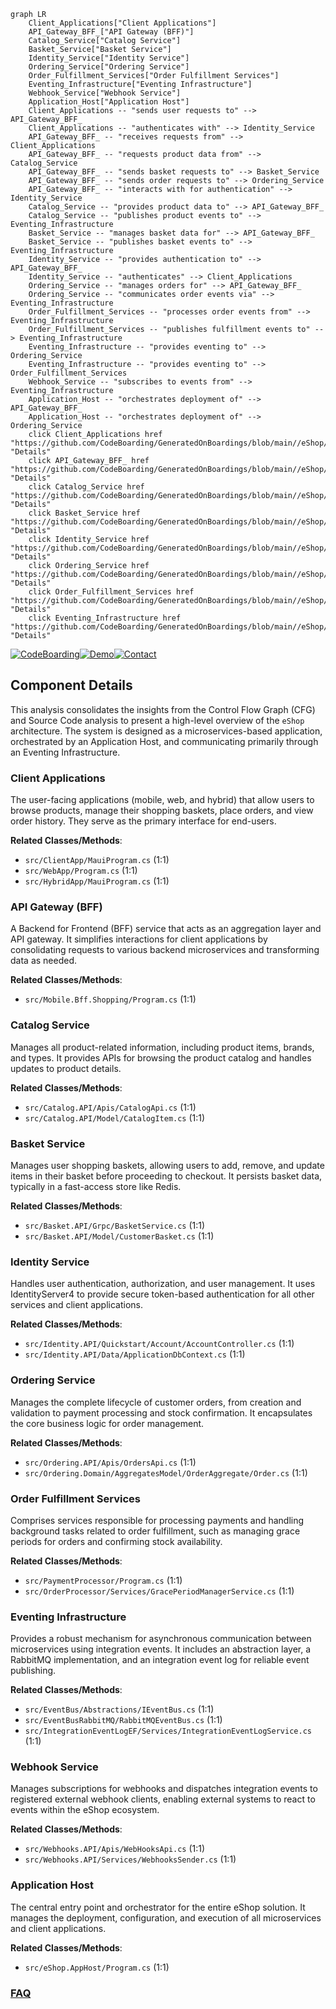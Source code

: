 ```mermaid
graph LR
    Client_Applications["Client Applications"]
    API_Gateway_BFF_["API Gateway (BFF)"]
    Catalog_Service["Catalog Service"]
    Basket_Service["Basket Service"]
    Identity_Service["Identity Service"]
    Ordering_Service["Ordering Service"]
    Order_Fulfillment_Services["Order Fulfillment Services"]
    Eventing_Infrastructure["Eventing Infrastructure"]
    Webhook_Service["Webhook Service"]
    Application_Host["Application Host"]
    Client_Applications -- "sends user requests to" --> API_Gateway_BFF_
    Client_Applications -- "authenticates with" --> Identity_Service
    API_Gateway_BFF_ -- "receives requests from" --> Client_Applications
    API_Gateway_BFF_ -- "requests product data from" --> Catalog_Service
    API_Gateway_BFF_ -- "sends basket requests to" --> Basket_Service
    API_Gateway_BFF_ -- "sends order requests to" --> Ordering_Service
    API_Gateway_BFF_ -- "interacts with for authentication" --> Identity_Service
    Catalog_Service -- "provides product data to" --> API_Gateway_BFF_
    Catalog_Service -- "publishes product events to" --> Eventing_Infrastructure
    Basket_Service -- "manages basket data for" --> API_Gateway_BFF_
    Basket_Service -- "publishes basket events to" --> Eventing_Infrastructure
    Identity_Service -- "provides authentication to" --> API_Gateway_BFF_
    Identity_Service -- "authenticates" --> Client_Applications
    Ordering_Service -- "manages orders for" --> API_Gateway_BFF_
    Ordering_Service -- "communicates order events via" --> Eventing_Infrastructure
    Order_Fulfillment_Services -- "processes order events from" --> Eventing_Infrastructure
    Order_Fulfillment_Services -- "publishes fulfillment events to" --> Eventing_Infrastructure
    Eventing_Infrastructure -- "provides eventing to" --> Ordering_Service
    Eventing_Infrastructure -- "provides eventing to" --> Order_Fulfillment_Services
    Webhook_Service -- "subscribes to events from" --> Eventing_Infrastructure
    Application_Host -- "orchestrates deployment of" --> API_Gateway_BFF_
    Application_Host -- "orchestrates deployment of" --> Ordering_Service
    click Client_Applications href "https://github.com/CodeBoarding/GeneratedOnBoardings/blob/main//eShop/Client_Applications.md" "Details"
    click API_Gateway_BFF_ href "https://github.com/CodeBoarding/GeneratedOnBoardings/blob/main//eShop/API_Gateway_BFF_.md" "Details"
    click Catalog_Service href "https://github.com/CodeBoarding/GeneratedOnBoardings/blob/main//eShop/Catalog_Service.md" "Details"
    click Basket_Service href "https://github.com/CodeBoarding/GeneratedOnBoardings/blob/main//eShop/Basket_Service.md" "Details"
    click Identity_Service href "https://github.com/CodeBoarding/GeneratedOnBoardings/blob/main//eShop/Identity_Service.md" "Details"
    click Ordering_Service href "https://github.com/CodeBoarding/GeneratedOnBoardings/blob/main//eShop/Ordering_Service.md" "Details"
    click Order_Fulfillment_Services href "https://github.com/CodeBoarding/GeneratedOnBoardings/blob/main//eShop/Order_Fulfillment_Services.md" "Details"
    click Eventing_Infrastructure href "https://github.com/CodeBoarding/GeneratedOnBoardings/blob/main//eShop/Eventing_Infrastructure.md" "Details"
```
[![CodeBoarding](https://img.shields.io/badge/Generated%20by-CodeBoarding-9cf?style=flat-square)](https://github.com/CodeBoarding/CodeBoarding)[![Demo](https://img.shields.io/badge/Try%20our-Demo-blue?style=flat-square)](https://www.codeboarding.org/demo)[![Contact](https://img.shields.io/badge/Contact%20us%20-%20contact@codeboarding.org-lightgrey?style=flat-square)](mailto:contact@codeboarding.org)

## Component Details

This analysis consolidates the insights from the Control Flow Graph (CFG) and Source Code analysis to present a high-level overview of the `eShop` architecture. The system is designed as a microservices-based application, orchestrated by an Application Host, and communicating primarily through an Eventing Infrastructure.

### Client Applications
The user-facing applications (mobile, web, and hybrid) that allow users to browse products, manage their shopping baskets, place orders, and view order history. They serve as the primary interface for end-users.


**Related Classes/Methods**:

- `src/ClientApp/MauiProgram.cs` (1:1)
- `src/WebApp/Program.cs` (1:1)
- `src/HybridApp/MauiProgram.cs` (1:1)


### API Gateway (BFF)
A Backend for Frontend (BFF) service that acts as an aggregation layer and API gateway. It simplifies interactions for client applications by consolidating requests to various backend microservices and transforming data as needed.


**Related Classes/Methods**:

- `src/Mobile.Bff.Shopping/Program.cs` (1:1)


### Catalog Service
Manages all product-related information, including product items, brands, and types. It provides APIs for browsing the product catalog and handles updates to product details.


**Related Classes/Methods**:

- `src/Catalog.API/Apis/CatalogApi.cs` (1:1)
- `src/Catalog.API/Model/CatalogItem.cs` (1:1)


### Basket Service
Manages user shopping baskets, allowing users to add, remove, and update items in their basket before proceeding to checkout. It persists basket data, typically in a fast-access store like Redis.


**Related Classes/Methods**:

- `src/Basket.API/Grpc/BasketService.cs` (1:1)
- `src/Basket.API/Model/CustomerBasket.cs` (1:1)


### Identity Service
Handles user authentication, authorization, and user management. It uses IdentityServer4 to provide secure token-based authentication for all other services and client applications.


**Related Classes/Methods**:

- `src/Identity.API/Quickstart/Account/AccountController.cs` (1:1)
- `src/Identity.API/Data/ApplicationDbContext.cs` (1:1)


### Ordering Service
Manages the complete lifecycle of customer orders, from creation and validation to payment processing and stock confirmation. It encapsulates the core business logic for order management.


**Related Classes/Methods**:

- `src/Ordering.API/Apis/OrdersApi.cs` (1:1)
- `src/Ordering.Domain/AggregatesModel/OrderAggregate/Order.cs` (1:1)


### Order Fulfillment Services
Comprises services responsible for processing payments and handling background tasks related to order fulfillment, such as managing grace periods for orders and confirming stock availability.


**Related Classes/Methods**:

- `src/PaymentProcessor/Program.cs` (1:1)
- `src/OrderProcessor/Services/GracePeriodManagerService.cs` (1:1)


### Eventing Infrastructure
Provides a robust mechanism for asynchronous communication between microservices using integration events. It includes an abstraction layer, a RabbitMQ implementation, and an integration event log for reliable event publishing.


**Related Classes/Methods**:

- `src/EventBus/Abstractions/IEventBus.cs` (1:1)
- `src/EventBusRabbitMQ/RabbitMQEventBus.cs` (1:1)
- `src/IntegrationEventLogEF/Services/IntegrationEventLogService.cs` (1:1)


### Webhook Service
Manages subscriptions for webhooks and dispatches integration events to registered external webhook clients, enabling external systems to react to events within the eShop ecosystem.


**Related Classes/Methods**:

- `src/Webhooks.API/Apis/WebHooksApi.cs` (1:1)
- `src/Webhooks.API/Services/WebhooksSender.cs` (1:1)


### Application Host
The central entry point and orchestrator for the entire eShop solution. It manages the deployment, configuration, and execution of all microservices and client applications.


**Related Classes/Methods**:

- `src/eShop.AppHost/Program.cs` (1:1)




### [FAQ](https://github.com/CodeBoarding/GeneratedOnBoardings/tree/main?tab=readme-ov-file#faq)